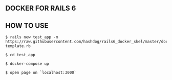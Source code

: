 ## DOCKER FOR RAILS 6

## HOW TO USE

    $ rails new test_app -m https://raw.githubusercontent.com/hashdog/rails6_docker_skel/master/docker-template.rb

    $ cd test_app

    $ docker-compose up

    $ open page on `localhost:3000`
